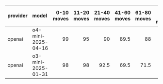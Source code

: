 | provider   | model              |   0-10 moves |   11-20 moves |   21-40 moves |   41-60 moves |   61-80 moves |   81-100 moves |
|:-----------|:-------------------|-------------:|--------------:|--------------:|--------------:|--------------:|---------------:|
| openai     | o4-mini-2025-04-16 |           99 |            95 |          90   |          89.5 |          88   |           93   |
| openai     | o3-mini-2025-01-31 |           98 |            98 |          92.5 |          69.5 |          71.5 |           71.5 |